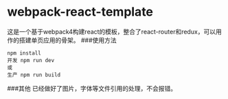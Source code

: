 # webpack-react-template
这是一个基于webpack4构建react的模板，整合了react-router和redux，可以用作的搭建单页应用的骨架。 
###使用方法
```
npm install
开发 npm run dev
或
生产 npm run build
```

###其他
已经做好了图片，字体等文件引用的处理，不会报错。
